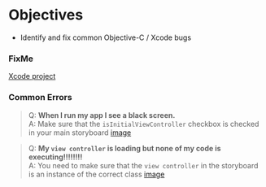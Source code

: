 # Objectives
* Identify and fix common Objective-C / Xcode bugs

### FixMe
[Xcode project](https://github.com/accesscode-2-2/FixMe)

### Common Errors

> Q: **When I run my app I see a black screen.**  
> A: Make sure that the `isInitialViewController` checkbox is checked in your main storyboard
[image](https://rpl.cat/xQTSvxx1vIX5HNIZ-pdFZax22wBvri5EiuA202KJ9Qg)

> Q: **My `view controller` is loading but none of my code is executing!!!!!!!!**  
> A: You need to make sure that the `view controller` in the storyboard is an instance of the correct class
[image]()
